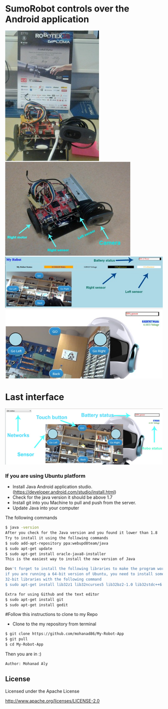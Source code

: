 # SumoRobot controls over the Android application 

![alt text](https://github.com/mohanad86/webrobo/blob/master/images/20160418_192127.jpg)
![alt text](https://github.com/mohanad86/webrobo/blob/master/images/20160418_192201.jpg)
![alt text](https://github.com/mohanad86/webrobo/blob/master/images/Screenshot%20from%202016-04-22%2019-48-34.jpg)
![alt text](https://github.com/mohanad86/webrobo/blob/master/images/Screenshot%20from%202016-05-03%2017-39-09.jpg)
# Last interface
![alt text](https://github.com/mohanad86/webrobo/blob/master/images/Screenshot%20from%202016-05-25%2011-27-55.jpg)


### If you are using Ubuntu platform
 
- Install Java Android application studio.(https://developer.android.com/studio/install.html)
- Check for the java version it should be above 1.7
- Install git into you Machine to pull and push from the server.
- Update Java into your computer

The following commands

```sh
$ java -version
After you check for the Java version and you found it lower than 1.8
Try to install it using the following commands
$ sudo add-apt-repository ppa:webupd8team/java
$ sudo apt-get update
$ sudo apt-get install oracle-java8-installer
This is the easiest way to install the new version of Java
```
```sh
Don't forget to install the following libraries to make the program work 
if you are running a 64-bit version of Ubuntu, you need to install some 
32-bit libraries with the following command
$ sudo apt-get install lib32z1 lib32ncurses5 lib32bz2-1.0 lib32stdc++6
```

```sh
Extra for using Github and the text editor
$ sudo apt-get install git
$ sudo apt-get install gedit
```

#Follow this instructions to clone to my Repo
- Clone to the my repository from terminal
```sh 
$ git clone https://github.com/mohanad86/My-Robot-App
$ git pull 
$ cd My-Robot-App
``` 
Then you are in :)



    Author: Mohanad Aly 

License
----
Licensed under the Apache License

http://www.apache.org/licenses/LICENSE-2.0
